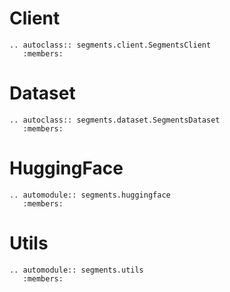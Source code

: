 # Client

```{eval-rst}
.. autoclass:: segments.client.SegmentsClient
   :members:
```

# Dataset

```{eval-rst}
.. autoclass:: segments.dataset.SegmentsDataset
   :members:
```

# HuggingFace

```{eval-rst}
.. automodule:: segments.huggingface
   :members:
```

<!-- # Export

```{eval-rst}
.. automodule:: segments.export
   :members:
``` -->

# Utils

```{eval-rst}
.. automodule:: segments.utils
   :members:
```

<!-- # Types

```{eval-rst}
.. automodule:: segments.typing
   :members:
``` -->
